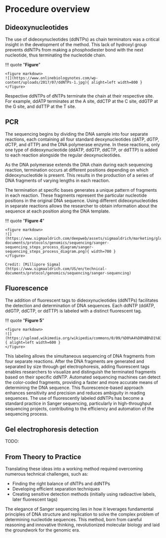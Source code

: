 # Procedure overview

## Dideoxynucleotides

The use of dideoxynucleotides (ddNTPs) as chain terminators was a critical insight in the development of the method.
This lack of hydroxyl group prevents ddNTPs from making a phosphodiester bond with the next nucleotide, thus terminating the nucleotide chain.

!!! quote "**Figure**"

    <figure markdown>
    ![](https://www.onlinebiologynotes.com/wp-content/uploads/2017/07/ddNTPs-1.jpg){ alight=left width=800 }
    </figure>

Respective ddNTPs of dNTPs terminate the chain at their respective site.
For example, ddATP terminates at the A site, ddCTP at the C site, ddGTP at the G site, and ddTTP at the T site.

## PCR

The sequencing begins by dividing the DNA sample into four separate reactions, each containing all four standard deoxynucleotides (dATP, dGTP, dCTP, and dTTP) and the DNA polymerase enzyme.
In these reactions, only one type of dideoxynucleotide (ddATP, ddGTP, ddCTP, or ddTTP) is added to each reaction alongside the regular deoxynucleotides.

As the DNA polymerase extends the DNA chain during each sequencing reaction, termination occurs at different positions depending on which dideoxynucleotide is present.
This results in the production of a series of DNA fragments of varying lengths in each reaction.

The termination at specific bases generates a unique pattern of fragments in each reaction.
These fragments represent the particular nucleotide positions in the original DNA sequence.
Using different dideoxynucleotides in separate reactions allows the researcher to obtain information about the sequence at each position along the DNA template.

!!! quote "**Figure 4**"

    <figure markdown>
    ![](https://www.sigmaaldrich.com/deepweb/assets/sigmaaldrich/marketing/global/images/technical-documents/protocols/genomics/sequencing/sanger-sequencing_steps_process_diagram/sanger-sequencing_steps_process_diagram.png){ width=700 }
    </figure>

    Credit: [Millipore Sigma](https://www.sigmaaldrich.com/US/en/technical-documents/protocol/genomics/sequencing/sanger-sequencing)

## Fluorescence

The addition of fluorescent tags to dideoxynucleotides (ddNTPs) facilitates the detection and determination of DNA sequences.
Each ddNTP (ddATP, ddGTP, ddCTP, or ddTTP) is labeled with a distinct fluorescent tag.

!!! quote "**Figure 5**"

    <figure markdown>
    ![](https://upload.wikimedia.org/wikipedia/commons/0/09/%D0%A4%D0%BB%D1%83%D0%BE%D1%80%D0%B5%D1%81%D1%86%D0%B5%D0%BD%D1%82%D0%BD%D1%8B%D0%B5_%D0%B4%D0%B8%D0%B4%D0%B5%D0%B7%D0%BE%D0%BA%D1%81%D0%B8%D1%82%D0%B5%D1%80%D0%BC%D0%B8%D0%BD%D0%B0%D1%82%D0%BE%D1%80%D1%8B_%D0%A1%D0%B0%D0%BD%D0%B3%D0%B5%D1%80.svg){ alight=left width=600 }
    </figure>

This labeling allows the simultaneous sequencing of DNA fragments from four separate reactions.
After the DNA fragments are generated and separated by size through gel electrophoresis, adding fluorescent tags enables researchers to visualize and distinguish the terminated fragments based on their specific ddNTP.
Automated sequencing machines can detect the color-coded fragments, providing a faster and more accurate means of determining the DNA sequence.
This fluorescence-based approach enhances sensitivity and precision and reduces ambiguity in reading sequences.
The use of fluorescently labeled ddNTPs has become a standard practice in Sanger sequencing, particularly in high-throughput sequencing projects, contributing to the efficiency and automation of the sequencing process.

## Gel electrophoresis detection

TODO:

## From Theory to Practice

Translating these ideas into a working method required overcoming numerous technical challenges, such as:

- Finding the right balance of dNTPs and ddNTPs
- Developing efficient separation techniques
- Creating sensitive detection methods (initially using radioactive labels, later fluorescent tags)

The elegance of Sanger sequencing lies in how it leverages fundamental principles of DNA structure and replication to solve the complex problem of determining nucleotide sequences. This method, born from careful reasoning and innovative thinking, revolutionized molecular biology and laid the groundwork for the genomic era.

[^sanger1977dna]: Sanger, F., Nicklen, S., & Coulson, A. R. (1977). DNA sequencing with chain-terminating inhibitors. *Proceedings of the national academy of sciences, 74*(12), 5463-5467. doi: [10.1073/pnas.74.12.5463](https://doi.org/10.1073/pnas.74.12.5463)
[^shendure2008next]: Shendure, J., & Ji, H. (2008). Next-generation DNA sequencing. *Nature biotechnology, 26*(10), 1135-1145. doi: [10.1038/nbt1486](https://doi.org/10.1038/nbt1486)

[^shuhaib2023mastering]: Al-Shuhaib, M. B. S., & Hashim, H. O. (2023). Mastering DNA chromatogram analysis in Sanger sequencing for reliable clinical analysis. *J. Genet. Eng. Biotechnol., 21*(1), 115. doi: [10.1186/s43141-023-00587-6](https://doi.org/10.1186/s43141-023-00587-6)
[^lopez2021sanger]: Arteche-López, A., Ávila-Fernández, A., Romero, R., Riveiro-Álvarez, R., López-Martínez, M. A., Giménez-Pardo, A., ... & Ayuso, C. (2021). Sanger sequencing is no longer always necessary based on a single-center validation of 1109 NGS variants in 825 clinical exomes. *Scientific reports, 11*(1), 5697. doi: [10.1038/s41598-021-85182-w](https://doi.org/10.1038/s41598-021-85182-w)
[^cario2020sanger]: De Cario, R., Kura, A., Suraci, S., Magi, A., Volta, A., Marcucci, R., ... & Sticchi, E. (2020). Sanger validation of high-throughput sequencing in genetic diagnosis: Still the best practice?. *Frontiers in genetics, 11*, 592588. doi: [10.3389/fgene.2020.592588](https://doi.org/10.3389/fgene.2020.592588)
[^giani2020long]: Giani, A. M., Gallo, G. R., Gianfranceschi, L., & Formenti, G. (2020). Long walk to genomics: History and current approaches to genome sequencing and assembly. *Computational and Structural Biotechnology Journal*, 18, 9-19. doi: [10.1016/j.csbj.2019.11.002](https://doi.org/10.1016/j.csbj.2019.11.002)
[^crossley2020guidelines]: Crossley, B. M., Bai, J., Glaser, A., Maes, R., Porter, E., Killian, M. L., ... & Toohey-Kurth, K. (2020). Guidelines for Sanger sequencing and molecular assay monitoring. *Journal of Veterinary Diagnostic Investigation, 32*(6), 767-775. doi: [10.1177/1040638720905833](https://doi.org/110.1177/1040638720905833)
